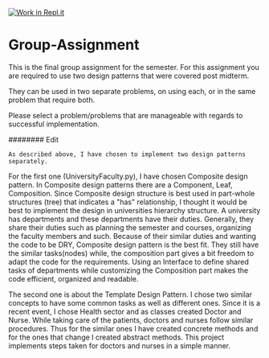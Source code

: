 [![Work in Repl.it](https://classroom.github.com/assets/work-in-replit-14baed9a392b3a25080506f3b7b6d57f295ec2978f6f33ec97e36a161684cbe9.svg)](https://classroom.github.com/online_ide?assignment_repo_id=343882&assignment_repo_type=GroupAssignmentRepo)
# Group-Assignment
This is the final group assignment for the semester. For this assignment you are required to use two design patterns that were covered post midterm.

They can be used in two separate problems, on using each, or in the same problem that require both.

Please select a problem/problems that are manageable with regards to successful implementation.

######## Edit

    As described above, I have chosen to implement two design patterns separately.
For the first one (UniversityFaculty.py), I have chosen Composite design pattern. In Composite design patterns there are a Component, Leaf,
Composition.
    Since Composite design structure is best used in part-whole structures (tree) that indicates a "has" relationship, I thought it
would be best to implement the design in universities hierarchy structure. A university has departments and these departments have
their duties. Generally, they share their duties such as planning the semester and courses, organizing the faculty
members and such. Because of their similar duties and wanting the code to be DRY, Composite design pattern is the best fit.
They still have the similar tasks(nodes) while, the composition part gives a bit freedom to adapt the code for the
requirements.
    Using an Interface to define shared tasks of departments while customizing the Composition part makes the code
efficient, organized and readable.


The second one is about the Template Design Pattern. I chose two similar concepts to have some common tasks as well as
different ones. Since it is a recent event, I chose Health sector and as classes created Doctor and Nurse.
While taking care of the patients, doctors and nurses follow similar procedures. Thus for the similar ones I have
created concrete methods and for the ones that change I created abstract methods. This project implements steps taken
for doctors and nurses in a simple manner.

